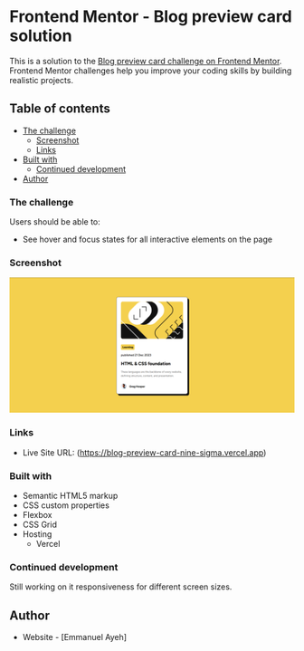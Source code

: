 # Frontend Mentor - Blog preview card solution

This is a solution to the [Blog preview card challenge on Frontend Mentor](https://www.frontendmentor.io/challenges/blog-preview-card-ckPaj01IcS). Frontend Mentor challenges help you improve your coding skills by building realistic projects.

## Table of contents

- [The challenge](#the-challenge)
  - [Screenshot](#screenshot)
  - [Links](#links)
- [Built with](#built-with)
  - [Continued development](#continued-development)
- [Author](#author)

### The challenge

Users should be able to:

- See hover and focus states for all interactive elements on the page

### Screenshot

![](./assets/images/Screenshot%202025-07-29%20182554.png)

### Links

- Live Site URL: (https://blog-preview-card-nine-sigma.vercel.app)

### Built with

- Semantic HTML5 markup
- CSS custom properties
- Flexbox
- CSS Grid
- Hosting
  - Vercel

### Continued development

Still working on it responsiveness for different screen sizes.

## Author

- Website - [Emmanuel Ayeh]
